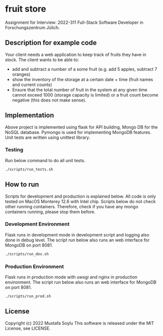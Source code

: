 # fruit store

Assignment for Interview: 2022-311 Full-Stack Software Developer in Forschungszentrum Jülich.

## Description for example code

Your client needs a web application to keep track of fruits they have in stock. The client wants to be
able to:

- add and subtract a number of a some fruit (e.g. add 5 apples, subtract 7 oranges)
- show the inventory of the storage at a certain date + time (fruit names and current counts)
- Ensure that the total number of fruit in the system at any given time cannot exceed 1000 (storage capacity is limited) or a fruit count become negative (this does not make sense).

## Implementation

Above project is implemented using flask for API building, Mongo DB for the NoSQL database. Pymongo is used for implementing MongoDB features. Unit tests are written using unittest library.

### Testing

Run below command to do all unit tests.

```bash
./scripts/run_tests.sh
```

## How to run

Scripts for development and production is explained below. All code is only tested on MacOS Monterey 12.6 with Intel chip. Scripts below do not check other running containers. Therefore, check if you have any mongo containers running, please stop them before.

### Development Environment

Flask runs in development mode in development script and logging also done in debug level. The script run below also runs an web interface for MongoDB on port 8081.

```bash
./scripts/run_dev.sh
```

### Production Environment

Flask runs in production mode with uwsgi and nginx in production environment. The script run below also runs an web interface for MongoDB on port 8081.

```bash
./scripts/run_prod.sh
```

## License

Copyright (c) 2022 Mustafa Soylu
This software is released under the MIT License, see LICENSE.
